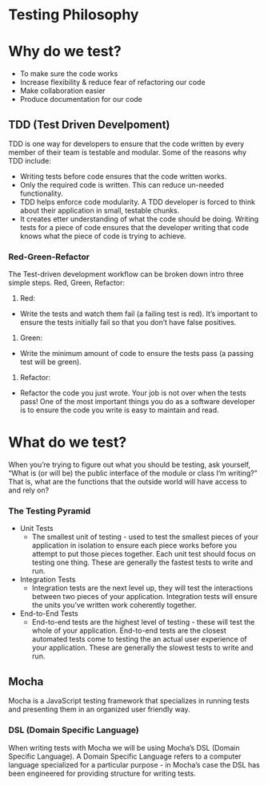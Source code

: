 Testing Philosophy
==================

Why do we test?
===============

-   To make sure the code works
-   Increase flexibility & reduce fear of refactoring our code
-   Make collaboration easier
-   Produce documentation for our code

TDD (Test Driven Develpoment)
-----------------------------

TDD is one way for developers to ensure that the code written by every member of their team is testable and modular. Some of the reasons why TDD include:

-   Writing tests before code ensures that the code written works.
-   Only the required code is written. This can reduce un-needed functionality.
-   TDD helps enforce code modularity. A TDD developer is forced to think about their application in small, testable chunks.
-   It creates etter understanding of what the code should be doing. Writing tests for a piece of code ensures that the developer writing that code knows what the piece of code is trying to achieve.

### Red-Green-Refactor

The Test-driven development workflow can be broken down intro three simple steps. Red, Green, Refactor:

1.  Red:

-   Write the tests and watch them fail (a failing test is red). It’s important to ensure the tests initially fail so that you don’t have false positives.

1.  Green:

-   Write the minimum amount of code to ensure the tests pass (a passing test will be green).

1.  Refactor:

-   Refactor the code you just wrote. Your job is not over when the tests pass! One of the most important things you do as a software developer is to ensure the code you write is easy to maintain and read.

What do we test?
================

When you’re trying to figure out what you should be testing, ask yourself, “What is (or will be) the public interface of the module or class I’m writing?” That is, what are the functions that the outside world will have access to and rely on?

### The Testing Pyramid

-   Unit Tests
    -   The smallest unit of testing - used to test the smallest pieces of your application in isolation to ensure each piece works before you attempt to put those pieces together. Each unit test should focus on testing one thing. These are generally the fastest tests to write and run.
-   Integration Tests
    -   Integration tests are the next level up, they will test the interactions between two pieces of your application. Integration tests will ensure the units you’ve written work coherently together.
-   End-to-End Tests
    -   End-to-end tests are the highest level of testing - these will test the whole of your application. End-to-end tests are the closest automated tests come to testing the an actual user experience of your application. These are generally the slowest tests to write and run.

Mocha
-----

Mocha is a JavaScript testing framework that specializes in running tests and presenting them in an organized user friendly way.

### DSL (Domain Specific Language)

When writing tests with Mocha we will be using Mocha’s DSL (Domain Specific Language). A Domain Specific Language refers to a computer language specialized for a particular purpose - in Mocha’s case the DSL has been engineered for providing structure for writing tests.
